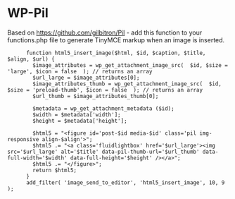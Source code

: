 # WP-Pil

Based on https://github.com/gilbitron/Pil - add this function to your functions.php file to generate TinyMCE markup when an image is inserted. 

          function html5_insert_image($html, $id, $caption, $title, $align, $url) {
          	$image_attributes = wp_get_attachment_image_src(  $id, $size = 'large', $icon = false  ); // returns an array
          	$url_large = $image_attributes[0];
          	$image_attributes_thumb = wp_get_attachment_image_src(  $id, $size = 'preload-thumb', $icon = false  ); // returns an array
          	$url_thumb = $image_attributes_thumb[0];
          
          	$metadata = wp_get_attachment_metadata ($id);
          	$width = $metadata['width'];
          	$height = $metadata['height'];
          
            $html5 = "<figure id='post-$id media-$id' class='pil img-responsive align-$align'>";
            $html5 .= "<a class='fluidlightbox' href='$url_large'><img src='$url_large' alt='$title' data-pil-thumb-url='$url_thumb' data-full-width='$width' data-full-height='$height' /></a>";
            $html5 .= "</figure>";
            return $html5;
          }
          add_filter( 'image_send_to_editor', 'html5_insert_image', 10, 9 );



